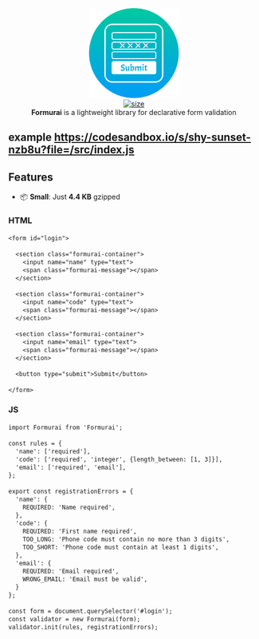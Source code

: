 <div align="center">
    <img src="assets/logo.svg" width="180" height="180" alt="Logo" />
</div>

<div align="center">
  <a href="https://bundlephobia.com/package/formurai@0.0.11">
    <img alt="size" src="https://badgen.net/bundlephobia/minzip/formurai" />
  </a>
</div>

<div align="center">
  <strong>Formurai</strong> is a lightweight library for declarative form validation
</div>


## example https://codesandbox.io/s/shy-sunset-nzb8u?file=/src/index.js

## Features

- 📦 **Small**: Just **4.4 KB** gzipped 

### HTML
```
<form id="login">

  <section class="formurai-container">
    <input name="name" type="text">
    <span class="formurai-message"></span>
  </section>

  <section class="formurai-container">
    <input name="code" type="text">
    <span class="formurai-message"></span>
  </section>

  <section class="formurai-container">
    <input name="email" type="text">
    <span class="formurai-message"></span>
  </section>

  <button type="submit">Submit</button>
  
</form>
```

### JS
```
import Formurai from 'Formurai';

const rules = {
  'name': ['required'],
  'code': ['required', 'integer', {length_between: [1, 3]}],
  'email': ['required', 'email'],
};

export const registrationErrors = {
  'name': {
    REQUIRED: 'Name required',
  },
  'code': {
    REQUIRED: 'First name required',
    TOO_LONG: 'Phone code must contain no more than 3 digits',
    TOO_SHORT: 'Phone code must contain at least 1 digits',
  },
  'email': {
    REQUIRED: 'Email required',
    WRONG_EMAIL: 'Email must be valid',
  }
};

const form = document.querySelector('#login');
const validator = new Formurai(form);
validator.init(rules, registrationErrors);
```

